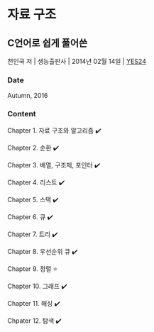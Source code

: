 # 자료 구조
## C언어로 쉽게 풀어쓴
천인국 저 | 생능출판사 | 2014년 02월 14일 | [YES24](http://www.yes24.com/Product/Goods/18930744)
### Date
Autumn, 2016

### Content

Chapter 1. 자료 구조와 알고리즘 :heavy_check_mark:

Chapter 2. 순환 :heavy_check_mark:

Chapter 3. 배열, 구조체, 포인터 :heavy_check_mark:

Chapter 4. 리스트 :heavy_check_mark:

Chapter 5. 스택 :heavy_check_mark:

Chapter 6. 큐 :heavy_check_mark:

Chapter 7. 트리 :heavy_check_mark:

Chapter 8. 우선순위 큐 :heavy_check_mark:

Chapter 9. 정렬 :star:

Chapter 10. 그래프 :heavy_check_mark:

Chapter 11. 해싱 :heavy_check_mark:

Chpater 12. 탐색 :heavy_check_mark:
